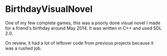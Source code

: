 # BirthdayVisualNovel
One of my few complete games, this was a poorly done visual novel I made for a friend's birthday around May 2014. It was written in C++ and used SDL 2.0.

On review, it had a lot of leftover code from previous projects because it was a rushed job.